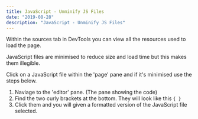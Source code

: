 ```yaml
---
title: JavaScript - Unminify JS Files
date: "2019-08-28"
description: "JavaScript - Unminify JS Files"
---
```


Within the sources tab in DevTools you can view all the resources used to load the page.

JavaScript files are minimised to reduce size and load time but this makes them illegible. 

Click on a JavaScript file within the 'page' pane and if it's minimised use the steps below.

1. Naviage to the 'editor' pane. (The pane showing the code)
2. Find the two curly brackets at the bottom. They will look like this `{ }`
3. Click them and you will given a formatted version of the JavaScript file selected. 


